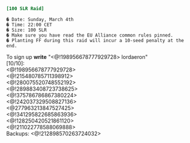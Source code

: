 
  ```ini                                                                   
  [100 SLR Raid]                                                           
  ```                                                                      

  ```fix                                                                   
  � Date: Sunday, March 4th                                                
  � Time: 22:00 CET                                                        
  � Size: 100 SLR                                                          
  � Make sure you have read the EU Alliance common rules pinned.           
  � Planting FF during this raid will incur a 10-seed penalty at the end.  
  ```                                                                      
  To sign up **write** "<@!198956678777929728> lordaeron"                  
  [10/10]:                                                                 
  <@!198956678777929728>                                                   
  <@!215480785711398912>                                                   
  <@!280075520748552192>                                                   
  <@!289883408723738625>                                                   
  <@!375786786867380224>                                                   
  <@!242037329508827136>                                                   
  <@277963213847527425>                                                    
  <@!341295822685863936>                                                   
  <@!128250420521861120>                                                   
  <@!211022778588069888>                                                   
  Backups: <@!212898570263724032>                                          

